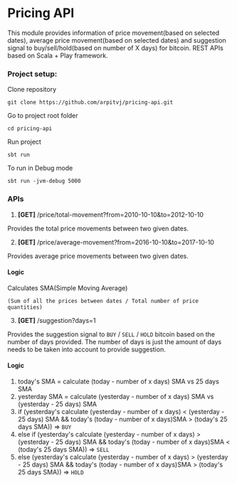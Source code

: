 # Pricing API



This module provides information of price movement(based on selected dates), average price movement(based on selected dates) and suggestion signal to buy/sell/hold(based on number of X days) for bitcoin. REST APIs based on Scala + Play framework.

### Project setup:

Clone repository 
```
git clone https://github.com/arpitvj/pricing-api.git
```

Go to project root folder
```
cd pricing-api
```

Run project

```
sbt run
```

To run in Debug mode
```
sbt run -jvm-debug 5000
```


### APIs

1. **[GET]** /price/total-movement?from=2010-10-10&to=2012-10-10

Provides the total price movements between two given dates.


2. **[GET]** /price/average-movement?from=2016-10-10&to=2017-10-10

Provides average price movements between two given dates.

#### Logic
Calculates SMA(Simple Moving Average)
```
(Sum of all the prices between dates / Total number of price quantities)
```  
3. **[GET]** /suggestion?days=1

Provides the suggestion signal to `BUY` / `SELL` / `HOLD` bitcoin based on the number of days provided.
The number of days is just the amount of days needs to be taken into account to provide suggestion.

#### Logic
1. today's SMA = calculate (today - number of x days) SMA vs 25 days SMA
2. yesterday SMA = calculate (yesterday - number of x days) SMA vs (yesterday - 25 days) SMA
3. if (yesterday's calculate (yesterday - number of x days) < (yesterday - 25 days) SMA && today's (today - number of x days)SMA > (today's 25 days SMA)) => `BUY`
4. else if (yesterday's calculate (yesterday - number of x days) > (yesterday - 25 days) SMA && today's (today - number of x days)SMA < (today's 25 days SMA)) => `SELL`
5. else (yesterday's calculate (yesterday - number of x days) > (yesterday - 25 days) SMA && today's (today - number of x days)SMA > (today's 25 days SMA)) => `HOLD`
    
